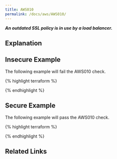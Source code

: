 ```yaml
---
title: AWS010
permalink: /docs/aws/AWS010/
---
```


***An outdated SSL policy is in use by a load balancer.***

## Explanation






## Insecure Example

The following example will fail the AWS010 check.

{% highlight terraform %}



{% endhighlight %}



## Secure Example

The following example will pass the AWS010 check.

{% highlight terraform %}



{% endhighlight %}


## Related Links


